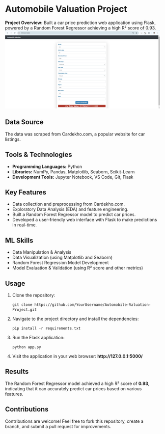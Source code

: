 <h1>Automobile Valuation Project</h1>
<p>
    <strong>Project Overview:</strong> Built a car price prediction web application using Flask, powered by a Random Forest Regressor achieving a high R² score of 0.93.
     <img src="overview.png" alt="Automobile Valuation Visulaization" >
</p>

<h2>Data Source</h2>
<p>
    The data was scraped from Cardekho.com, a popular website for car listings.
</p>

<h2>Tools & Technologies</h2>
<ul>
    <li><strong>Programming Languages:</strong> Python</li>
    <li><strong>Libraries:</strong> NumPy, Pandas, Matplotlib, Seaborn, Scikit-Learn</li>
    <li><strong>Development Tools:</strong> Jupyter Notebook, VS Code, Git, Flask</li>
</ul>

<h2>Key Features</h2>
<ul>
    <li>Data collection and preprocessing from Cardekho.com.</li>
    <li>Exploratory Data Analysis (EDA) and feature engineering.</li>
    <li>Built a Random Forest Regressor model to predict car prices.</li>
    <li>Developed a user-friendly web interface with Flask to make predictions in real-time.</li>
</ul>

<h2>ML Skills</h2>
<ul>
    <li>Data Manipulation & Analysis</li>
    <li>Data Visualization (using Matplotlib and Seaborn)</li>
    <li>Random Forest Regression Model Development</li>
    <li>Model Evaluation & Validation (using R² score and other metrics)</li>
</ul>

<h2>Usage</h2>
<ol>
    <li>Clone the repository:
        <pre><code>git clone https://github.com/YourUsername/Automobile-Valuation-Project.git</code></pre>
    </li>
    <li>Navigate to the project directory and install the dependencies:
        <pre><code>pip install -r requirements.txt</code></pre>
    </li>
    <li>Run the Flask application:
        <pre><code>python app.py</code></pre>
    </li>
    <li>Visit the application in your web browser: <strong>http://127.0.0.1:5000/</strong></li>
</ol>

<h2>Results</h2>
<p>
    The Random Forest Regressor model achieved a high R² score of <strong>0.93</strong>, indicating that it can accurately predict car prices based on various features.
</p>

<h2>Contributions</h2>
<p>
    Contributions are welcome! Feel free to fork this repository, create a branch, and submit a pull request for improvements.
</p>